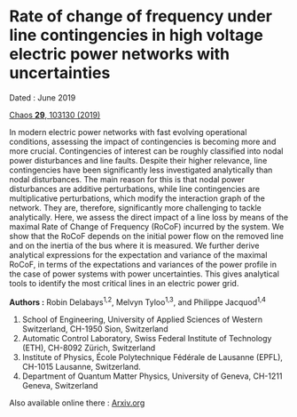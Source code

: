 # Rate of change of frequency under line contingencies in high voltage electric power networks with uncertainties 

Dated : June 2019 

[Chaos **29**, 103130 (2019)](https://aip.scitation.org/doi/10.1063/1.5115002)

In modern electric power networks with fast evolving operational conditions, assessing the impact of contingencies is becoming more and more crucial. Contingencies of interest can be roughly classified into nodal power disturbances and line faults. Despite their higher relevance, line contingencies have been significantly less investigated analytically than nodal disturbances. The main reason for this is that nodal power disturbances are additive perturbations, while line contingencies are multiplicative perturbations, which modify the interaction graph of the network. They are, therefore, significantly more challenging to tackle analytically. Here, we assess the direct impact of a line loss by means of the maximal Rate of Change of Frequency (RoCoF) incurred by the system. We show that the RoCoF depends on the initial power flow on the removed line and on the inertia of the bus where it is measured. We further derive analytical expressions for the expectation and variance of the maximal RoCoF, in terms of the expectations and variances of the power profile in the case of power systems with power uncertainties. This gives analytical tools to identify the most critical lines in an electric power grid.
 

**Authors :** Robin Delabays<sup>1,2</sup>, Melvyn Tyloo<sup>1,3</sup>, and Philippe Jacquod<sup>1,4</sup> 

1) School of Engineering, University of Applied Sciences of Western Switzerland, CH-1950 Sion, Switzerland
2) Automatic Control Laboratory, Swiss Federal Institute of Technology (ETH), CH-8092 Zürich, Switzerland
3) Institute of Physics, École Polytechnique Fédérale de Lausanne (EPFL), CH-1015 Lausanne, Switzerland.
4) Department of Quantum Matter Physics, University of Geneva, CH-1211 Geneva, Switzerland


 

Also available online there : [Arxiv.org](https://arxiv.org/abs/1906.05698) 



<!-- keywords: network_robustness, RoCoF, Line contingency-->

<!-- link: -->
